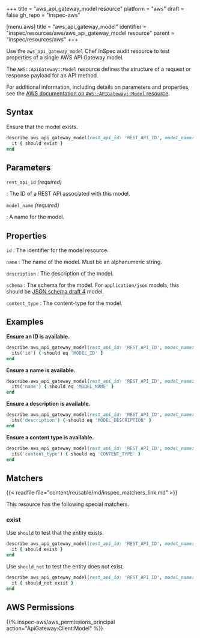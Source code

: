 +++
title = "aws_api_gateway_model resource"
platform = "aws"
draft = false
gh_repo = "inspec-aws"

[menu.aws]
title = "aws_api_gateway_model"
identifier = "inspec/resources/aws/aws_api_gateway_model resource"
parent = "inspec/resources/aws"
+++

Use the `aws_api_gateway_model` Chef InSpec audit resource to test properties of a single AWS API Gateway model.

The `AWS::ApiGateway::Model` resource defines the structure of a request or response payload for an API method.

For additional information, including details on parameters and properties, see the [AWS documentation on `AWS::APIGateway::Model` resource](https://docs.aws.amazon.com/AWSCloudFormation/latest/UserGuide/aws-resource-apigateway-model.html).

## Syntax

Ensure that the model exists.

```ruby
describe aws_api_gateway_model(rest_api_id: 'REST_API_ID', model_name: 'MODEL_NAME') do
  it { should exist }
end
```

## Parameters

`rest_api_id` _(required)_

: The ID of a REST API associated with this model.

`model_name` _(required)_

: A name for the model.

## Properties

`id`
: The identifier for the model resource.

`name`
: The name of the model. Must be an alphanumeric string.

`description`
: The description of the model.

`schema`
: The schema for the model. For `application/json` models, this should be [JSON schema draft 4](https://tools.ietf.org/html/draft-zyp-json-schema-04) model.

`content_type`
: The content-type for the model.

## Examples

**Ensure an ID is available.**

```ruby
describe aws_api_gateway_model(rest_api_id: 'REST_API_ID', model_name: 'MODEL_NAME') do
  its('id') { should eq 'MODEL_ID' }
end
```

**Ensure a name is available.**

```ruby
describe aws_api_gateway_model(rest_api_id: 'REST_API_ID', model_name: 'MODEL_NAME') do
  its('name') { should eq 'MODEL_NAME' }
end
```

**Ensure a description is available.**

```ruby
describe aws_api_gateway_model(rest_api_id: 'REST_API_ID', model_name: 'MODEL_NAME') do
  its('description') { should eq 'MODEL_DESCRIPTION' }
end
```

**Ensure a content type is available.**

```ruby
describe aws_api_gateway_model(rest_api_id: 'REST_API_ID', model_name: 'MODEL_NAME') do
  its('content_type') { should eq 'CONTENT_TYPE' }
end
```

## Matchers

{{< readfile file="content/reusable/md/inspec_matchers_link.md" >}}

This resource has the following special matchers.

### exist

Use `should` to test that the entity exists.

```ruby
describe aws_api_gateway_model(rest_api_id: 'REST_API_ID', model_name: 'MODEL_NAME') do
  it { should exist }
end
```

Use `should_not` to test the entity does not exist.

```ruby
describe aws_api_gateway_model(rest_api_id: 'REST_API_ID', model_name: 'MODEL_NAME') do
  it { should_not exist }
end
```

## AWS Permissions

{{% inspec-aws/aws_permissions_principal action="ApiGateway:Client:Model" %}}
